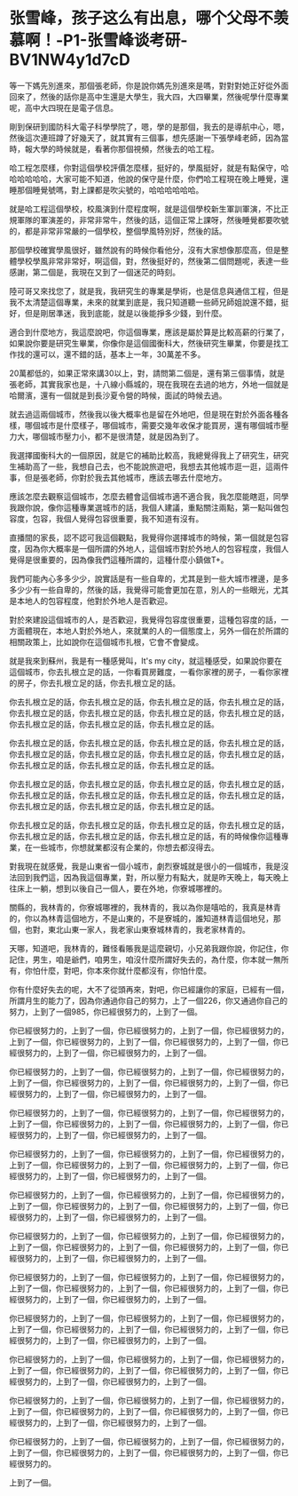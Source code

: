 # 张雪峰，孩子这么有出息，哪个父母不羡慕啊！-P1-张雪峰谈考研-BV1NW4y1d7cD

等一下媽先別進來，那個張老師，你是說你媽先別進來是嗎，對對對她正好從外面回來了，然後的話你是高中生還是大學生，我大四，大四畢業，然後呢學什麼專業呢，高中大四現在是電子信息。

剛到保研到國防科大電子科學學院了，嗯，學的是那個，我去的是導航中心，嗯，然後這次連班蹲了好幾天了，就其實有三個事，想先感謝一下張學峰老師，因為當時，報大學的時候就是，看著你那個視頻，然後去的哈工程。

哈工程怎麼樣，你對這個學校評價怎麼樣，挺好的，學風挺好，就是有點保守，哈哈哈哈哈哈，大家可能不知道，他說的保守是什麼，你們哈工程現在晚上睡覺，還睡那個睡覺號嗎，對上課都是吹尖號的，哈哈哈哈哈哈。

就是哈工程這個學校，校風演到什麼程度啊，就是這個學校新生軍訓軍演，不比正規軍隊的軍演差的，非常非常牛，然後的話，這個正常上課呀，然後睡覺都要吹號的，都是非常非常嚴的一個學校，整個學風特別好，然後的話。

那個學校確實學風很好，雖然說有的時候你看他分，沒有大家想像那麼高，但是整體學校學風非常非常好，啊這個，對，然後挺好的，然後第二個問題呢，表達一些感謝，第二個是，我現在又到了一個迷茫的時刻。

陸可哥又來找您了，就是我，我研究生的專業是學術，也是信息與通信工程，但是我不太清楚這個專業，未來的就業到底是，我只知道聽一些師兄師姐說還不錯，挺好，但是剛居準迷，我到底能，就是以後能掙多少錢，到什麼。

適合到什麼地方，我這麼說吧，你這個專業，應該是屬於算是比較高薪的行業了，如果說你要是研究生畢業，你像你是這個國衡科大，然後研究生畢業，你要是找工作找的還可以，還不錯的話，基本上一年，30萬差不多。

20萬都低的，如果正常來講30以上，對，請問第二個是，還有第三個事情，就是張老師，其實我家也是，十八線小縣城的，現在我現在去過的地方，外地一個就是哈爾濱，還有一個就是到長沙夏令營的時候，面試的時候去過。

就去過這兩個城市，然後我以後大概率也是留在外地吧，但是現在對於外面各種各樣，哪個城市是什麼樣子，哪個城市，需要交幾年收保才能買房，還有哪個城市壓力大，哪個城市壓力小，都不是很清楚，就是因為到了。

我選擇國衡科大的一個原因，就是它的補助比較高，我總覺得我上了研究生，研究生補助高了一些，我想自己去，也不能說旅遊吧，我想去其他城市逛一逛，這兩件事，但是張老師，你對於我去其他城市，應該去哪去什麼地方。

應該怎麼去觀察這個城市，怎麼去體會這個城市適不適合我，我怎麼能瞎逛，同學我跟你說，像你這種專業選城市的話，我個人建議，重點關注兩點，第一點叫做包容度，包容，我個人覺得包容很重要，我不知道有沒有。

直播間的家長，認不認可我這個觀點，我覺得你選擇城市的時候，第一個就是包容度，因為你大概率是一個所謂的外地人，這個城市對於外地人的包容程度，我個人覺得是很重要的，因為像我們這種所謂的，這種什麼小鎮做T+。

我們可能內心多多少少，說實話是有一些自卑的，尤其是到一些大城市裡邊，是多多少少有一些自卑的，然後的話，我覺得可能會更加在意，別人的一些眼光，尤其是本地人的包容程度，他對於外地人是否歡迎。

對於來建設這個城市的人，是否歡迎，我覺得包容度很重要，這種包容度的話，一方面體現在，本地人對於外地人，來就業的人的一個態度上，另外一個在於所謂的相關政策上，比如說你在這個城市扎根，它會不會變成。

就是我來到蘇州，我是有一種感覺叫，It's my city，就這種感受，如果說你要在這個城市，你去扎根立足的話，一你看買房難度，一看你家裡的房子，一看你家裡的房子，你去扎根立足的話，你去扎根立足的話。

你去扎根立足的話，你去扎根立足的話，你去扎根立足的話，你去扎根立足的話，你去扎根立足的話，你去扎根立足的話，你去扎根立足的話，你去扎根立足的話，你去扎根立足的話，你去扎根立足的話，你去扎根立足的話。

你去扎根立足的話，你去扎根立足的話，你去扎根立足的話，你去扎根立足的話，你去扎根立足的話，你去扎根立足的話，你去扎根立足的話，你去扎根立足的話，你去扎根立足的話，你去扎根立足的話，你去扎根立足的話。

你去扎根立足的話，你去扎根立足的話，你去扎根立足的話，你去扎根立足的話，你去扎根立足的話，你去扎根立足的話，你去扎根立足的話，你去扎根立足的話，你去扎根立足的話，你去扎根立足的話，你去扎根立足的話。

你去扎根立足的話，你去扎根立足的話，你去扎根立足的話，你去扎根立足的話，你去扎根立足的話，你去扎根立足的話，你去扎根立足的話，有的時候像你這種專業，在一些城市，你想就業都沒有企業的，你想去都沒得去。

對我現在就感覺，我是山東省一個小城市，劇烈寮城就是很小的一個城市，我是沒法回到我們這，因為我這個專業，對，所以壓力有點大，就是昨天晚上，每天晚上往床上一躺，想到以後自己一個人，要在外地，你寮城哪裡的。

關縣的，我林青的，你寮城哪裡的，我林青的，我以為你是嘻哈的，我真是林青的，你以為林青這個地方，不是山東的，不是寮城的，誰知道林青這個地兒，那個，也對，東北山東一家人，我老家山東寮城林青的，我老家林青的。

天哪，知道吧，我林青的，難怪看賬我是這麼親切，小兄弟我跟你說，你記住，你記住，男生，咱是爺們，咱男生，咱沒什麼所謂好失去的，為什麼，你本就一無所有，你怕什麼，對吧，你本來你就什麼都沒有，你怕什麼。

你有什麼好失去的呢，大不了從頭再來，對吧，你已經讓你的家庭，已經有一個，所謂月生的能力了，因為你通過你自己的努力，上了一個226，你又通過你自己的努力，上到了一個985，你已經很努力的，上到了一個。

你已經很努力的，上到了一個，你已經很努力的，上到了一個，你已經很努力的，上到了一個，你已經很努力的，上到了一個，你已經很努力的，上到了一個，你已經很努力的，上到了一個，你已經很努力的，上到了一個。

你已經很努力的，上到了一個，你已經很努力的，上到了一個，你已經很努力的，上到了一個，你已經很努力的，上到了一個，你已經很努力的，上到了一個，你已經很努力的，上到了一個，你已經很努力的，上到了一個。

你已經很努力的，上到了一個，你已經很努力的，上到了一個，你已經很努力的，上到了一個，你已經很努力的，上到了一個，你已經很努力的，上到了一個，你已經很努力的，上到了一個，你已經很努力的，上到了一個。

你已經很努力的，上到了一個，你已經很努力的，上到了一個，你已經很努力的，上到了一個，你已經很努力的，上到了一個，你已經很努力的，上到了一個，你已經很努力的，上到了一個，你已經很努力的，上到了一個。

你已經很努力的，上到了一個，你已經很努力的，上到了一個，你已經很努力的，上到了一個，你已經很努力的，上到了一個，你已經很努力的，上到了一個，你已經很努力的，上到了一個，你已經很努力的，上到了一個。

你已經很努力的，上到了一個，你已經很努力的，上到了一個，你已經很努力的，上到了一個，你已經很努力的，上到了一個，你已經很努力的，上到了一個，你已經很努力的，上到了一個，你已經很努力的，上到了一個。

你已經很努力的，上到了一個，你已經很努力的，上到了一個，你已經很努力的，上到了一個，你已經很努力的，上到了一個，你已經很努力的，上到了一個，你已經很努力的，上到了一個，你已經很努力的，上到了一個。

你已經很努力的，上到了一個，你已經很努力的，上到了一個，你已經很努力的，上到了一個，你已經很努力的，上到了一個，你已經很努力的，上到了一個，你已經很努力的，上到了一個，你已經很努力的，上到了一個。

你已經很努力的，上到了一個，你已經很努力的，上到了一個，你已經很努力的，上到了一個，你已經很努力的，上到了一個，你已經很努力的，上到了一個，你已經很努力的，上到了一個，你已經很努力的，上到了一個。

你已經很努力的，上到了一個，你已經很努力的，上到了一個，你已經很努力的，上到了一個，你已經很努力的，上到了一個，你已經很努力的，上到了一個，你已經很努力的，上到了一個，你已經很努力的，上到了一個。

你已經很努力的，上到了一個，你已經很努力的，上到了一個，你已經很努力的，上到了一個，你已經很努力的，上到了一個，你已經很努力的，上到了一個，你已經很努力的。

上到了一個。